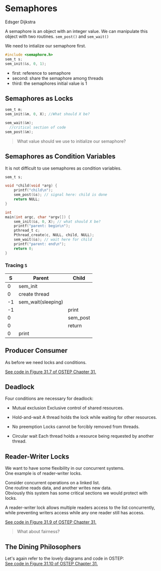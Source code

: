 Semaphores
==========


Edsger Dijkstra

A semaphore is an object with an integer value.
We can manipulate this object with two routines.
`sem_post()` and `sem_wait()`

We need to intialize our semaphore first.

```c
#include <semaphore.h>
sem_t s;
sem_init(&s, 0, 1);
```

- first: reference to semaphore  
- second: share the semaphore among threads  
- third: the semaphores initial value is 1  


Semaphores as Locks
-------------------

```c
sem_t m;
sem_init(&m, 0, X); //What should X be?

sem_wait(&m);
  //critical section of code
sem_post(&m);
```

> What value should we use to initialize our semaphore?


Semaphores as Condition Variables
---------------------------------

It is not difficult to use semaphores as condition variables.

```c
sem_t s;

void *child(void *arg) {
    printf("child\n");
    sem_post(&s); // signal here: child is done 
    return NULL;
}

int
main(int argc, char *argv[]) {
    sem_init(&s, 0, X); // what should X be?
    printf("parent: begin\n");
    pthread_t c;
    Pthread_create(c, NULL, child, NULL);
    sem_wait(&s); // wait here for child
    printf("parent: end\n");
    return 0;
}
```

### Tracing `S`

| S | Parent | Child
|---|---|---|
| 0 | sem_init | |
| 0 | create thread | |
| -1 | sem_wait(sleeping) | |
| -1 | | print |
| 0 | | sem_post |
| 0 | | return |
| 0 | print | |



Producer Consumer
-----------------

As before we need locks and conditions.

[See code in Figure 31.7 of OSTEP Chapter 31.](http://pages.cs.wisc.edu/~remzi/OSTEP/threads-sema.pdf#page=9)


Deadlock
--------

Four conditions are necessary for deadlock:

- Mutual exclusion
Exclusive control of shared resources.

- Hold-and-wait
A thread holds the lock while waiting for other resources.

- No preemption
Locks cannot be forcibly removed from threads.

- Circular wait
Each thread holds a resource being requested by another thread.


Reader-Writer Locks
-------------------

We want to have some flexibility in our concurrent systems.  
One example is of reader-writer locks.

Consider concurrent operations on a linked list.  
One routine reads data, and another writes new data.  
Obviously this system has some critical sections we would protect with locks.  

A reader-writer lock allows multiple readers access to the list concurrently,
while preventing writers access while any one reader still has access.  

[See code in Figure 31.9 of OSTEP Chapter 31.](http://pages.cs.wisc.edu/~remzi/OSTEP/threads-sema.pdf#page=11)

> What about fairness?


The Dining Philosophers
-----------------------

Let's again refer to the lovely diagrams and code in OSTEP:  
[See code in Figure 31.10 of OSTEP Chapter 31.](http://pages.cs.wisc.edu/~remzi/OSTEP/threads-sema.pdf#page=13)
